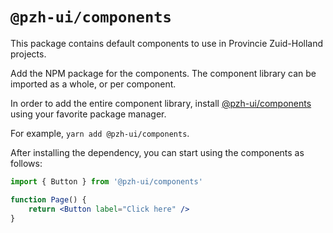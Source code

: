 # `@pzh-ui/components`

This package contains default components to use in Provincie Zuid-Holland projects.

Add the NPM package for the components. The component library can be imported as a whole, or per component.

In order to add the entire component library, install [@pzh-ui/components](https://www.npmjs.com/package/@pzh-ui/components) using your favorite package manager.

For example, `yarn add @pzh-ui/components`.

After installing the dependency, you can start using the components as follows:

```jsx
import { Button } from '@pzh-ui/components'

function Page() {
    return <Button label="Click here" />
}
```
